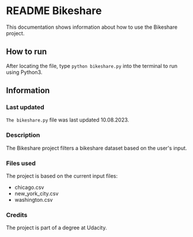 # README Bikeshare 
This documentation shows information about how to use the Bikeshare project.

## How to run
After locating the file, type `python bikeshare.py` into the terminal to run using Python3.


## Information

### Last updated
`The bikeshare.py` file was last updated 10.08.2023.

### Description
The Bikeshare project filters a bikeshare dataset based on the user's input.

### Files used
The project is based on the current input files:
- chicago.csv
- new_york_city.csv
- washington.csv

### Credits
The project is part of a degree at Udacity.

